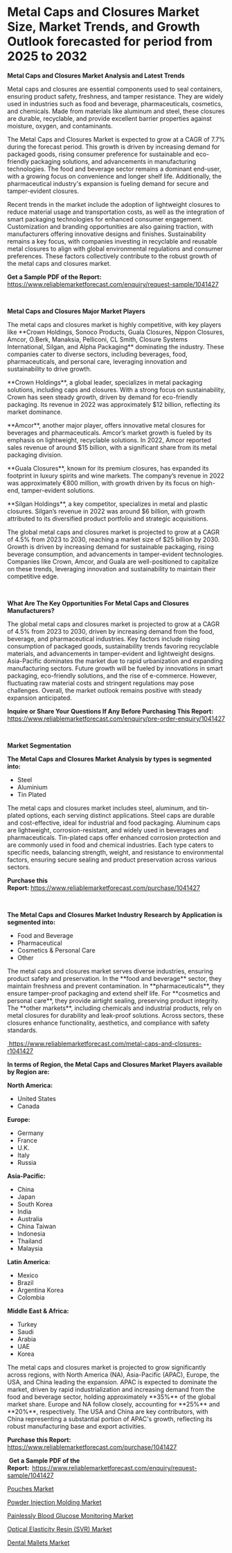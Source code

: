 <p><h1>Metal Caps and Closures Market Size, Market Trends, and Growth Outlook forecasted for period from 2025 to 2032</h1></p><p><strong>Metal Caps and Closures Market Analysis and Latest Trends</strong></p>
<p><p>Metal caps and closures are essential components used to seal containers, ensuring product safety, freshness, and tamper resistance. They are widely used in industries such as food and beverage, pharmaceuticals, cosmetics, and chemicals. Made from materials like aluminum and steel, these closures are durable, recyclable, and provide excellent barrier properties against moisture, oxygen, and contaminants.</p><p>The Metal Caps and Closures Market is expected to grow at a CAGR of 7.7% during the forecast period. This growth is driven by increasing demand for packaged goods, rising consumer preference for sustainable and eco-friendly packaging solutions, and advancements in manufacturing technologies. The food and beverage sector remains a dominant end-user, with a growing focus on convenience and longer shelf life. Additionally, the pharmaceutical industry's expansion is fueling demand for secure and tamper-evident closures.</p><p>Recent trends in the market include the adoption of lightweight closures to reduce material usage and transportation costs, as well as the integration of smart packaging technologies for enhanced consumer engagement. Customization and branding opportunities are also gaining traction, with manufacturers offering innovative designs and finishes. Sustainability remains a key focus, with companies investing in recyclable and reusable metal closures to align with global environmental regulations and consumer preferences. These factors collectively contribute to the robust growth of the metal caps and closures market.</p></p>
<p><strong>Get a Sample PDF of the Report:&nbsp;</strong> <a href="https://www.reliablemarketforecast.com/enquiry/request-sample/1041427?utm_campaign=1903&utm_medium=2&utm_source=Github&utm_content=ia&utm_term=24012025&utm_id=metal-caps-and-closures">https://www.reliablemarketforecast.com/enquiry/request-sample/1041427</a></p>
<p>&nbsp;</p>
<p><strong>Metal Caps and Closures Major Market Players</strong></p>
<p><p>The metal caps and closures market is highly competitive, with key players like **Crown Holdings, Sonoco Products, Guala Closures, Nippon Closures, Amcor, O.Berk, Manaksia, Pelliconi, CL Smith, Closure Systems International, Silgan, and Alpha Packaging** dominating the industry. These companies cater to diverse sectors, including beverages, food, pharmaceuticals, and personal care, leveraging innovation and sustainability to drive growth.</p><p>**Crown Holdings**, a global leader, specializes in metal packaging solutions, including caps and closures. With a strong focus on sustainability, Crown has seen steady growth, driven by demand for eco-friendly packaging. Its revenue in 2022 was approximately $12 billion, reflecting its market dominance.</p><p>**Amcor**, another major player, offers innovative metal closures for beverages and pharmaceuticals. Amcor’s market growth is fueled by its emphasis on lightweight, recyclable solutions. In 2022, Amcor reported sales revenue of around $15 billion, with a significant share from its metal packaging division.</p><p>**Guala Closures**, known for its premium closures, has expanded its footprint in luxury spirits and wine markets. The company’s revenue in 2022 was approximately €800 million, with growth driven by its focus on high-end, tamper-evident solutions.</p><p>**Silgan Holdings**, a key competitor, specializes in metal and plastic closures. Silgan’s revenue in 2022 was around $6 billion, with growth attributed to its diversified product portfolio and strategic acquisitions.</p><p>The global metal caps and closures market is projected to grow at a CAGR of 4.5% from 2023 to 2030, reaching a market size of $25 billion by 2030. Growth is driven by increasing demand for sustainable packaging, rising beverage consumption, and advancements in tamper-evident technologies. Companies like Crown, Amcor, and Guala are well-positioned to capitalize on these trends, leveraging innovation and sustainability to maintain their competitive edge.</p></p>
<p>&nbsp;</p>
<p><strong>What Are The Key Opportunities For Metal Caps and Closures Manufacturers?</strong></p>
<p><p>The global metal caps and closures market is projected to grow at a CAGR of 4.5% from 2023 to 2030, driven by increasing demand from the food, beverage, and pharmaceutical industries. Key factors include rising consumption of packaged goods, sustainability trends favoring recyclable materials, and advancements in tamper-evident and lightweight designs. Asia-Pacific dominates the market due to rapid urbanization and expanding manufacturing sectors. Future growth will be fueled by innovations in smart packaging, eco-friendly solutions, and the rise of e-commerce. However, fluctuating raw material costs and stringent regulations may pose challenges. Overall, the market outlook remains positive with steady expansion anticipated.</p></p>
<p><strong>Inquire or Share Your Questions If Any Before Purchasing This Report:</strong> <a href="https://www.reliablemarketforecast.com/enquiry/pre-order-enquiry/1041427?utm_campaign=1903&utm_medium=2&utm_source=Github&utm_content=ia&utm_term=24012025&utm_id=metal-caps-and-closures">https://www.reliablemarketforecast.com/enquiry/pre-order-enquiry/1041427</a></p>
<p>&nbsp;</p>
<p><strong>Market Segmentation</strong></p>
<p><strong>The Metal Caps and Closures Market Analysis by types is segmented into:</strong></p>
<p><ul><li>Steel</li><li>Aluminium</li><li>Tin Plated</li></ul></p>
<p><p>The metal caps and closures market includes steel, aluminum, and tin-plated options, each serving distinct applications. Steel caps are durable and cost-effective, ideal for industrial and food packaging. Aluminum caps are lightweight, corrosion-resistant, and widely used in beverages and pharmaceuticals. Tin-plated caps offer enhanced corrosion protection and are commonly used in food and chemical industries. Each type caters to specific needs, balancing strength, weight, and resistance to environmental factors, ensuring secure sealing and product preservation across various sectors.</p></p>
<p><strong>Purchase this Report:&nbsp;</strong><a href="https://www.reliablemarketforecast.com/purchase/1041427?utm_campaign=1903&utm_medium=2&utm_source=Github&utm_content=ia&utm_term=24012025&utm_id=metal-caps-and-closures">https://www.reliablemarketforecast.com/purchase/1041427</a></p>
<p>&nbsp;</p>
<p><strong>The Metal Caps and Closures Market Industry Research by Application is segmented into:</strong></p>
<p><ul><li>Food and Beverage</li><li>Pharmaceutical</li><li>Cosmetics & Personal Care</li><li>Other</li></ul></p>
<p><p>The metal caps and closures market serves diverse industries, ensuring product safety and preservation. In the **food and beverage** sector, they maintain freshness and prevent contamination. In **pharmaceuticals**, they ensure tamper-proof packaging and extend shelf life. For **cosmetics and personal care**, they provide airtight sealing, preserving product integrity. The **other markets**, including chemicals and industrial products, rely on metal closures for durability and leak-proof solutions. Across sectors, these closures enhance functionality, aesthetics, and compliance with safety standards.</p></p>
<p><a href="https://www.reliablemarketforecast.com/metal-caps-and-closures-r1041427?utm_campaign=1903&utm_medium=2&utm_source=Github&utm_content=ia&utm_term=24012025&utm_id=metal-caps-and-closures">&nbsp;https://www.reliablemarketforecast.com/metal-caps-and-closures-r1041427</a></p>
<p><strong>In terms of Region, the Metal Caps and Closures Market Players available by Region are:</strong></p>
<p>
    <p> <strong> North America: </strong>
        <ul>
            <li>United States</li>
            <li>Canada</li>
        </ul>
        </p> 
    <p> <strong> Europe: </strong>
        <ul>
            <li>Germany</li>
            <li>France</li>
            <li>U.K.</li>
            <li>Italy</li>
            <li>Russia</li>
        </ul>
        </p> 
    <p> <strong> Asia-Pacific: </strong>
        <ul>
            <li>China</li>
            <li>Japan</li>
            <li>South Korea</li>
            <li>India</li>
            <li>Australia</li>
            <li>China Taiwan</li>
            <li>Indonesia</li>
            <li>Thailand</li>
            <li>Malaysia</li>
        </ul>
        </p> 
    <p> <strong> Latin America: </strong>
        <ul>
            <li>Mexico</li>
            <li>Brazil</li>
            <li>Argentina Korea</li>
            <li>Colombia</li>
        </ul>
        </p> 
    <p> <strong> Middle East & Africa: </strong>
        <ul>
            <li>Turkey</li>
            <li>Saudi</li>
            <li>Arabia</li>
            <li>UAE</li>
            <li>Korea</li>
        </ul>
    </p>
    </p>
<p><p>The metal caps and closures market is projected to grow significantly across regions, with North America (NA), Asia-Pacific (APAC), Europe, the USA, and China leading the expansion. APAC is expected to dominate the market, driven by rapid industrialization and increasing demand from the food and beverage sector, holding approximately **35%** of the global market share. Europe and NA follow closely, accounting for **25%** and **20%**, respectively. The USA and China are key contributors, with China representing a substantial portion of APAC's growth, reflecting its robust manufacturing base and export activities.</p></p>
<p><strong>Purchase this Report: </strong><a href="https://www.reliablemarketforecast.com/purchase/1041427?utm_campaign=1903&utm_medium=2&utm_source=Github&utm_content=ia&utm_term=24012025&utm_id=metal-caps-and-closures">https://www.reliablemarketforecast.com/purchase/1041427</a></p>
<p>&nbsp;<strong>Get a Sample PDF of the Report:&nbsp;&nbsp;</strong><a href="https://www.reliablemarketforecast.com/enquiry/request-sample/1041427?utm_campaign=1903&utm_medium=2&utm_source=Github&utm_content=ia&utm_term=24012025&utm_id=metal-caps-and-closures">https://www.reliablemarketforecast.com/enquiry/request-sample/1041427</a></p>
<p><strong></strong></p>
<p><p><a href="https://github.com/akrachveslov/Market-Research-Report-List-1/blob/main/pouches-market.md?utm_campaign=1903&utm_medium=2&utm_source=Github&utm_content=ia&utm_term=24012025&utm_id=metal-caps-and-closures">Pouches Market</a></p><p><a href="https://github.com/irfadac/Market-Research-Report-List-5/blob/main/powder-injection-molding-market.md?utm_campaign=1903&utm_medium=2&utm_source=Github&utm_content=ia&utm_term=24012025&utm_id=metal-caps-and-closures">Powder Injection Molding Market</a></p><p><a href="https://www.linkedin.com/pulse/market-dynamics-trends-in-depth-look-painlessly-blood-duruf?utm_campaign=1903&utm_medium=2&utm_source=Github&utm_content=ia&utm_term=24012025&utm_id=metal-caps-and-closures">Painlessly Blood Glucose Monitoring Market</a></p><p><a href="https://www.linkedin.com/pulse/optical-elasticity-resin-svr-report-industry-analysis-growth-ddvrf?utm_campaign=1903&utm_medium=2&utm_source=Github&utm_content=ia&utm_term=24012025&utm_id=metal-caps-and-closures">Optical Elasticity Resin (SVR) Market</a></p><p><a href="https://www.linkedin.com/pulse/emerging-trends-dental-mallets-market-global-outlook-future-untxf?utm_campaign=1903&utm_medium=2&utm_source=Github&utm_content=ia&utm_term=24012025&utm_id=metal-caps-and-closures">Dental Mallets Market</a></p></p>